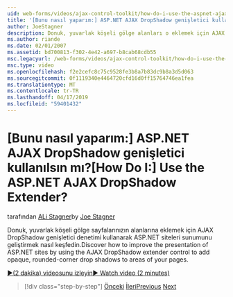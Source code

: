 ```yaml
---
uid: web-forms/videos/ajax-control-toolkit/how-do-i-use-the-aspnet-ajax-dropshadow-extender
title: '[Bunu nasıl yaparım:] ASP.NET AJAX DropShadow genişletici kullanılsın mı? | Microsoft Docs'
author: JoeStagner
description: Donuk, yuvarlak köşeli gölge alanları o eklemek için AJAX DropShadow genişletici denetimi kullanarak ASP.NET siteleri sunumunu geliştirmek nasıl Bul...
ms.author: riande
ms.date: 02/01/2007
ms.assetid: bd700813-f302-4e42-a697-b8cab68cdb55
msc.legacyurl: /web-forms/videos/ajax-control-toolkit/how-do-i-use-the-aspnet-ajax-dropshadow-extender
msc.type: video
ms.openlocfilehash: f2e2cefc8c75c9528fe3b8a7b83dc9b8a3d5d063
ms.sourcegitcommit: 0f1119340e4464720cfd16d0ff15764746ea1fea
ms.translationtype: MT
ms.contentlocale: tr-TR
ms.lasthandoff: 04/17/2019
ms.locfileid: "59401432"
---
```

# <a name="how-do-i-use-the-aspnet-ajax-dropshadow-extender"></a><span data-ttu-id="8e75d-104">[Bunu nasıl yaparım:] ASP.NET AJAX DropShadow genişletici kullanılsın mı?</span><span class="sxs-lookup"><span data-stu-id="8e75d-104">[How Do I:] Use the ASP.NET AJAX DropShadow Extender?</span></span>

<span data-ttu-id="8e75d-105">tarafından [ALi Stagner](https://github.com/JoeStagner)</span><span class="sxs-lookup"><span data-stu-id="8e75d-105">by [Joe Stagner](https://github.com/JoeStagner)</span></span>

<span data-ttu-id="8e75d-106">Donuk, yuvarlak köşeli gölge sayfalarınızın alanlarına eklemek için AJAX DropShadow genişletici denetimi kullanarak ASP.NET siteleri sunumunu geliştirmek nasıl keşfedin.</span><span class="sxs-lookup"><span data-stu-id="8e75d-106">Discover how to improve the presentation of ASP.NET sites by using the AJAX DropShadow extender control to add opaque, rounded-corner drop shadows to areas of your pages.</span></span>

[<span data-ttu-id="8e75d-107">&#9654;(2 dakika) videosunu izleyin</span><span class="sxs-lookup"><span data-stu-id="8e75d-107">&#9654; Watch video (2 minutes)</span></span>](https://channel9.msdn.com/Blogs/ASP-NET-Site-Videos/how-do-i-use-the-aspnet-ajax-dropshadow-extender)

> [!div class="step-by-step"]
> <span data-ttu-id="8e75d-108">[Önceki](how-do-i-use-the-aspnet-ajax-togglebutton-extender.md)
> [İleri](how-do-i-use-the-aspnet-ajax-passwordstrength-extender.md)</span><span class="sxs-lookup"><span data-stu-id="8e75d-108">[Previous](how-do-i-use-the-aspnet-ajax-togglebutton-extender.md)
[Next](how-do-i-use-the-aspnet-ajax-passwordstrength-extender.md)</span></span>
